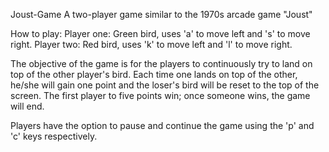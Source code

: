 Joust-Game
A two-player game similar to the 1970s arcade game "Joust"

How to play:
Player one: Green bird, uses 'a' to move left and 's' to move right.
Player two: Red bird, uses 'k' to move left and 'l' to move right. 

The objective of the game is for the players to continuously try to land on top of the other player's bird. Each time one lands on top of the other, he/she will gain one point and the loser's bird will be reset to the top of the screen. The first player to five points win; once someone wins, the game will end. 

Players have the option to pause and continue the game using the 'p' and 'c' keys respectively.
